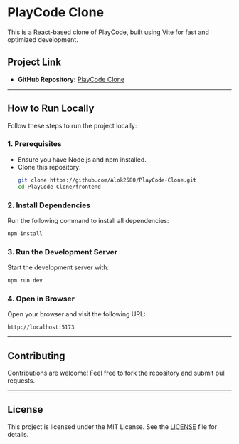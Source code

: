 # PlayCode Clone

This is a React-based clone of PlayCode, built using Vite for fast and optimized development.

## Project Link
- **GitHub Repository:** [PlayCode Clone](https://github.com/Alok2580/PlayCode-Clone)

---

## How to Run Locally

Follow these steps to run the project locally:

### 1. Prerequisites
- Ensure you have Node.js and npm installed.
- Clone this repository:
  ```bash
  git clone https://github.com/Alok2580/PlayCode-Clone.git
  cd PlayCode-Clone/frontend
  ```

### 2. Install Dependencies
Run the following command to install all dependencies:
```bash
npm install
```

### 3. Run the Development Server
Start the development server with:
```bash
npm run dev
```

### 4. Open in Browser
Open your browser and visit the following URL:
```
http://localhost:5173
```

---

## Contributing
Contributions are welcome! Feel free to fork the repository and submit pull requests.

---

## License
This project is licensed under the MIT License. See the [LICENSE](LICENSE) file for details.

